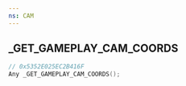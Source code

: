 ```yaml
---
ns: CAM
---
```

## _GET_GAMEPLAY_CAM_COORDS

```c
// 0x5352E025EC2B416F
Any _GET_GAMEPLAY_CAM_COORDS();
```

